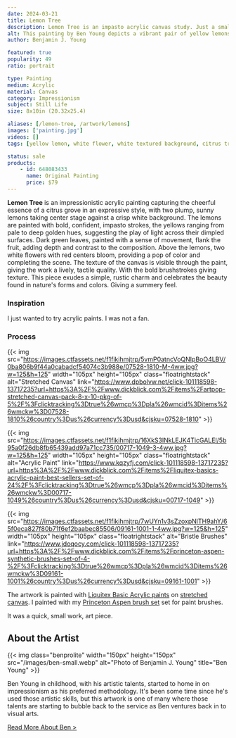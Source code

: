 ```yaml
---
date: 2024-03-21
title: Lemon Tree
description: Lemon Tree is an impasto acrylic canvas study. Just a small work artwork piece I wanted to play with acrylic paint.
alt: This painting by Ben Young depicts a vibrant pair of yellow lemons with lush green leaves and white blossoms against a textured white background.
author: Benjamin J. Young

featured: true
popularity: 49
ratio: portrait

type: Painting
medium: Acrylic
material: Canvas
category: Impressionism
subject: Still Life
size: 8x10in (20.32x25.4)

aliases: [/lemon-tree, /artwork/lemons]
images: ['painting.jpg']
videos: []
tags: [yellow lemon, white flower, white textured background, citrus tree, green leaves, brown branch, acrylic paint, impasto brushstrokes, impressionism, still life art, vibrant colors, for sale]

status: sale
products:
    - id: 648083433
      name: Original Painting
      price: $79
---
```


**Lemon Tree** is an impressionistic acrylic painting capturing the cheerful essence of a citrus grove in an expressive style, with two plump, sunny lemons taking center stage against a crisp white background. The lemons are painted with bold, confident, impasto strokes, the yellows ranging from pale to deep golden hues, suggesting the play of light across their dimpled surfaces. Dark green leaves, painted with a sense of movement, flank the fruit, adding depth and contrast to the composition. Above the lemons, two white flowers with red centers bloom, providing a pop of color and completing the scene. The texture of the canvas is visible through the paint, giving the work a lively, tactile quality. With the bold brushstrokes giving texture. This piece exudes a simple, rustic charm and celebrates the beauty found in nature's forms and colors. Giving a summery feel.

### Inspiration ###

I just wanted to try acrylic paints. I was not a fan.

### Process ###

{{< img src="https://images.ctfassets.net/f1fikihmjtrp/5vmP0atncVoQNIpBoO4LBV/0ba806b9f44a0cabadcf54074c3b988e/07528-1810-M-4ww.jpg?w=125&h=125" width="105px" height="105px" class="floatrightstack" alt="Stretched Canvas" link="https://www.dpbolvw.net/click-101118598-13717235?url=https%3A%2F%2Fwww.dickblick.com%2Fitems%2Fartpop-stretched-canvas-pack-8-x-10-pkg-of-5%2F%3Fclicktracking%3Dtrue%26wmcp%3Dpla%26wmcid%3Ditems%26wmckw%3D07528-1810%26country%3Dus%26currency%3Dusd&cjsku=07528-1810" >}}

{{< img src="https://images.ctfassets.net/f1fikihmjtrp/16XkS3lNkLEJK4TicGALEl/5b95a0f26db8fb65439add97a71cc735/00717-1049-3-4ww.jpg?w=125&h=125" width="105px" height="105px" class="floatrightstack" alt="Acrylic Paint" link="https://www.kqzyfj.com/click-101118598-13717235?url=https%3A%2F%2Fwww.dickblick.com%2Fitems%2Fliquitex-basics-acrylic-paint-best-sellers-set-of-24%2F%3Fclicktracking%3Dtrue%26wmcp%3Dpla%26wmcid%3Ditems%26wmckw%3D00717-1049%26country%3Dus%26currency%3Dusd&cjsku=00717-1049" >}}

{{< img src="https://images.ctfassets.net/f1fikihmjtrp/7wUYn1v3sZzoxpNlTH9ahY/65f0eca827f80b71f6ef2baabec85506/09161-1001-1-4ww.jpg?w=125&h=125" width="105px" height="105px" class="floatrightstack" alt="Bristle Brushes" link="https://www.jdoqocy.com/click-101118598-13717235?url=https%3A%2F%2Fwww.dickblick.com%2Fitems%2Fprinceton-aspen-synthetic-brushes-set-of-4-%2F%3Fclicktracking%3Dtrue%26wmcp%3Dpla%26wmcid%3Ditems%26wmckw%3D09161-1001%26country%3Dus%26currency%3Dusd&cjsku=09161-1001" >}}

The artwork is painted with [Liquitex Basic Acrylic paints](https://www.kqzyfj.com/click-101118598-13717235?url=https%3A%2F%2Fwww.dickblick.com%2Fitems%2Fliquitex-basics-acrylic-paint-best-sellers-set-of-24%2F%3Fclicktracking%3Dtrue%26wmcp%3Dpla%26wmcid%3Ditems%26wmckw%3D00717-1049%26country%3Dus%26currency%3Dusd&cjsku=00717-1049) on [stretched canvas](https://www.dpbolvw.net/click-101118598-13717235?url=https%3A%2F%2Fwww.dickblick.com%2Fitems%2Fartpop-stretched-canvas-pack-8-x-10-pkg-of-5%2F%3Fclicktracking%3Dtrue%26wmcp%3Dpla%26wmcid%3Ditems%26wmckw%3D07528-1810%26country%3Dus%26currency%3Dusd&cjsku=07528-1810). I painted with my [Princeton Aspen brush set](https://www.jdoqocy.com/click-101118598-13717235?url=https%3A%2F%2Fwww.dickblick.com%2Fitems%2Fprinceton-aspen-synthetic-brushes-set-of-4-%2F%3Fclicktracking%3Dtrue%26wmcp%3Dpla%26wmcid%3Ditems%26wmckw%3D09161-1001%26country%3Dus%26currency%3Dusd&cjsku=09161-1001) set for paint brushes.

It was a quick, small work, art piece.

## About the Artist ##

{{< img class="benprolite" width="150px" height="150px" src="/images/ben-small.webp" alt="Photo of Benjamin J. Young" title="Ben Young" >}}

Ben Young in childhood, with his artistic talents, started to home in on impressionism as his preferred methodology. It's been some time since he's used those artistic skills, but this artwork is one of many where those talents are starting to bubble back to the service as Ben ventures back in to visual arts.

[Read More About Ben >](/about)